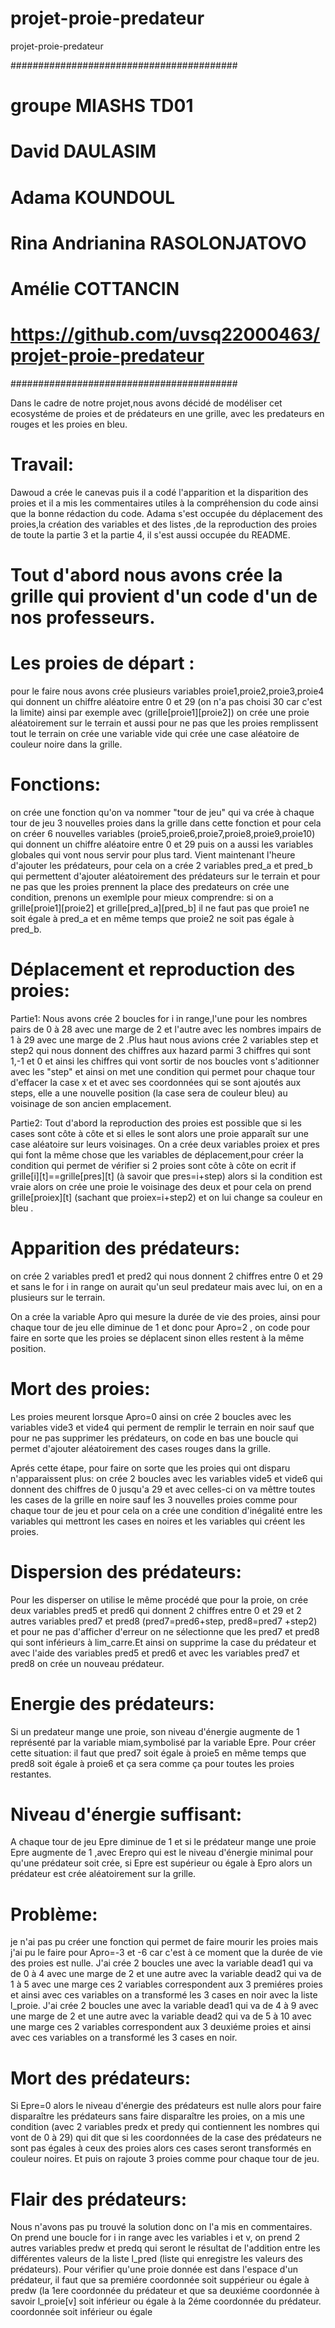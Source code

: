 # projet-proie-predateur
projet-proie-predateur

#########################################
# groupe MIASHS TD01
# David DAULASIM
# Adama KOUNDOUL
# Rina Andrianina RASOLONJATOVO
# Amélie COTTANCIN
# https://github.com/uvsq22000463/projet-proie-predateur
#########################################

Dans le cadre de notre projet,nous avons décidé de modéliser cet ecosystéme de proies et de prédateurs en une grille,
avec les predateurs en rouges et les proies en bleu.
# Travail:
 Dawoud a crée le canevas puis il a codé l'apparition et la disparition des proies et il a mis les commentaires utiles à la compréhension du code ainsi que la bonne rédaction du code.
 Adama s'est occupée du déplacement des proies,la création des variables et des listes ,de la reproduction des proies de toute la partie 3 et la partie 4, il s'est aussi occupée du README.

# Tout d'abord nous avons crée la grille qui provient d'un code d'un de nos professeurs.

# Les proies de départ :   
pour le faire nous avons crée plusieurs variables proie1,proie2,proie3,proie4 qui donnent un chiffre aléatoire entre 0 et 29 (on n'a pas choisi 30 car c'est la limite)
ainsi par exemple avec (grille[proie1][proie2]) on crée une proie aléatoirement sur le terrain et aussi pour ne pas que les proies remplissent tout le terrain
on crée une variable vide qui crée une case aléatoire de couleur noire dans la grille.

# Fonctions:
 on crée une fonction qu'on va nommer "tour de jeu" qui va crée à chaque tour de jeu 3 nouvelles proies dans la grille dans cette fonction et pour cela 
  on créer 6 nouvelles variables (proie5,proie6,proie7,proie8,proie9,proie10) qui donnent un chiffre aléatoire entre 0 et 29 puis on a aussi les variables 
 globales qui vont nous servir pour plus tard.
 Vient maintenant l'heure d'ajouter les prédateurs, pour cela on a crée 2 variables pred_a et pred_b qui permettent d'ajouter aléatoirement des prédateurs sur 
 le terrain et pour ne pas que les proies prennent la place des predateurs on crée une condition, prenons un exemlple pour mieux comprendre:
 si on a grille[proie1][proie2] et grille[pred_a][pred_b] il ne faut pas que proie1 ne soit égale à pred_a et en même temps que proie2 ne soit pas égale à pred_b.
 
 # Déplacement et reproduction des proies:
Partie1:
Nous avons crée 2 boucles for i in range,l'une pour les nombres pairs de 0 à 28 avec une marge de 2 et l'autre avec les nombres impairs de 1 à 29 avec une marge  de 2 .Plus haut nous avions crée 2 variables step et step2 qui nous donnent des chiffres aux hazard parmi 3 chiffres qui sont 1,-1 et 0 et ainsi les chiffres qui vont sortir de nos boucles vont s'aditionner avec les "step" et ainsi on met une condition qui permet pour chaque tour d'effacer la case x et et avec ses coordonnées qui se sont ajoutés aux steps, elle a une nouvelle position (la case sera de couleur bleu) au voisinage de son ancien emplacement.

Partie2:
Tout d'abord la reproduction des proies est possible que si les cases sont côte à côte et si elles le sont alors une proie apparaît sur une case aléatoire
sur leurs voisinages. On a crée deux variables proiex et pres qui font la même chose que les variables de déplacement,pour créer la condition qui permet de vérifier
si 2 proies sont côte à côte on ecrit if grille[i][t]==grille[pres][t] (à savoir que pres=i+step) alors si la condition est vraie alors on crée une proie le voisinage des deux et pour cela on prend grille[proiex][t] (sachant que proiex=i+step2) et on lui change sa couleur en bleu .

# Apparition des prédateurs:
 on crée 2 variables pred1 et pred2 qui nous donnent 2 chiffres entre 0 et 29 et sans le for i in range on aurait qu'un seul predateur mais avec lui, on en a
 plusieurs sur le terrain.
 
 
 On a crée la variable Apro qui mesure la durée de vie des proies, ainsi pour chaque tour de jeu elle diminue de 1 et donc pour Apro=2 , on code pour faire en
 sorte que les proies se déplacent sinon elles restent à la même position.
 
 # Mort des proies:
 Les proies meurent lorsque Apro=0 ainsi on crée 2 boucles avec les variables vide3 et vide4 qui perment de remplir le terrain en noir sauf que pour ne pas 
 supprimer les prédateurs, on code en bas une boucle qui permet d'ajouter aléatoirement des cases rouges dans la grille.
 
 Aprés cette étape, pour faire on sorte que les proies qui ont disparu n'apparaissent plus:
 on crée 2 boucles avec les variables vide5 et vide6 qui donnent des chiffres de 0 jusqu'a 29 et avec celles-ci on va mêttre toutes les cases de la grille en noire
 sauf les 3 nouvelles proies comme pour chaque tour de jeu et pour cela on a crée une condition d'inégalité entre les variables qui mettront les cases en noires
 et les variables qui créent les proies.
 
 # Dispersion des prédateurs:
 Pour les disperser on utilise le même procédé que pour la proie, on crée deux variables pred5 et pred6 qui donnent 2 chiffres entre 0 et 29
 et 2 autres variables pred7 et pred8 (pred7=pred6+step, pred8=pred7 +step2) et pour ne pas d'afficher d'erreur on ne sélectionne que les pred7 et pred8 qui sont inférieurs à lim_carre.Et ainsi on supprime la case du prédateur et avec l'aide des variables pred5 et pred6 et avec les variables pred7 et pred8 on crée un nouveau prédateur.
 
 # Energie des prédateurs:
  Si un predateur mange une proie, son niveau d'énergie augmente de 1 représenté par la variable miam,symbolisé par la variable Epre.
  Pour créer cette situation: il faut que pred7 soit égale à proie5 en même temps que pred8 soit égale à proie6 et ça sera comme ça pour toutes les proies    restantes.
  
  # Niveau d'énergie suffisant:
  A chaque tour de jeu Epre diminue de 1 et si le prédateur mange une proie Epre augmente de 1 ,avec Erepro qui est le niveau d'énergie minimal pour qu'une     prédateur soit crée, si Epre est supérieur ou égale à Epro alors un prédateur est crée aléatoirement sur la grille.
  
# Problème:
 je n'ai pas pu créer une fonction qui permet de faire mourir les proies mais j'ai pu le faire pour Apro=-3 et -6 car c'est à ce moment que la durée de vie des 
 proies est nulle. J'ai crée 2 boucles une avec la variable dead1 qui va de 0 à 4 avec une marge de 2 et une autre avec la variable dead2 qui va de 1 à 5 avec une marge ces 2 variables correspondent aux 3 premiéres proies  et ainsi avec ces variables on a transformé les 3 cases en noir avec la liste l_proie.
 J'ai crée 2 boucles une avec la variable dead1 qui va de 4 à 9 avec une marge de 2 et une autre avec la variable dead2 qui va de 5 à 10 avec une marge ces 2 variables correspondent aux 3 deuxiéme proies et ainsi avec ces variables on a transformé les 3 cases en noir.
 
 
 # Mort des prédateurs:
 Si Epre=0 alors le niveau d'énergie des prédateurs est nulle alors pour faire disparaître les prédateurs sans faire disparaître les proies, on a mis une
 condition (avec 2 variables predx et predy qui contiennent les nombres qui vont de 0 à 29) qui dit que si les coordonnées de la case des prédateurs ne sont pas
 égales à ceux des proies alors ces cases seront transformés en couleur noires. Et puis on rajoute 3 proies comme pour chaque tour de jeu.
 
 # Flair des prédateurs:
 Nous n'avons pas pu trouvé la solution donc on l'a mis en commentaires.
 On prend une boucle for i in range avec les variables i et v, on prend 2 autres variables predw et predq qui seront le résultat de l'addition entre
 les différentes valeurs de la liste l_pred (liste qui enregistre les valeurs des prédateurs).
 Pour vérifier qu'une proie donnée est dans l'espace d'un prédateur, il faut que sa premiére coordonnée soit suppérieur ou égale à  predw (la 1ere coordonnée du prédateur et que sa deuxiéme coordonnée à savoir l_proie[v] soit inférieur ou égale à la 2éme coordonnée du prédateur.
 coordonnée soit inférieur ou égale 
 
 
